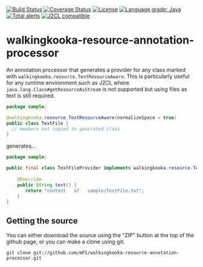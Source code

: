 [![Build Status](https://travis-ci.com/mP1/walkingkooka-resource-annotation-processor.svg?branch=master)](https://travis-ci.com/mP1/walkingkooka-resource-annotation-processor.svg?branch=master)
[![Coverage Status](https://coveralls.io/repos/github/mP1/walkingkooka-resource-annotation-processor/badge.svg?branch=master)](https://coveralls.io/github/mP1/walkingkooka-resource-annotation-processor?branch=master)
[![License](https://img.shields.io/badge/License-Apache%202.0-blue.svg)](https://opensource.org/licenses/Apache-2.0)
[![Language grade: Java](https://img.shields.io/lgtm/grade/java/g/mP1/walkingkooka-resource-annotation-processor.svg?logo=lgtm&logoWidth=18)](https://lgtm.com/projects/g/mP1/walkingkooka-resource-annotation-processor/context:java)
[![Total alerts](https://img.shields.io/lgtm/alerts/g/mP1/walkingkooka-resource-annotation-processor.svg?logo=lgtm&logoWidth=18)](https://lgtm.com/projects/g/mP1/walkingkooka-resource-annotation-processor/alerts/)
[![J2CL compatible](https://img.shields.io/badge/J2CL-compatible-brightgreen.svg)](https://github.com/mP1/j2cl-central)



# walkingkooka-resource-annotation-processor

An annotation processor that generates a provider for any class marked with `walkingkooka.resource.TextResourceAware`. This is particularly useful for any runtime environment such as
J2CL where `java.lang.Class#getResourceAsStream` is not supported but using files as text is still required.

```java
package sample;

@walkingkooka.resource.TextResourceAware(normalizeSpace = true)
public class TextFile {
  // members not copied to generated class
}
```

generates...

```java
package sample;

public final class TextFileProvider implements walkingkooka.resource.TextResource {
    
    @Override
    public String text() {
       return "content   of   sample/TextFile.txt";
    }
}
```


## Getting the source

You can either download the source using the "ZIP" button at the top
of the github page, or you can make a clone using git:

```
git clone git://github.com/mP1/walkingkooka-resource-annotation-processor.git
```


